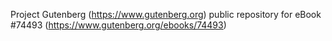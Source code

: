 Project Gutenberg (https://www.gutenberg.org) public repository for
eBook #74493 (https://www.gutenberg.org/ebooks/74493)
